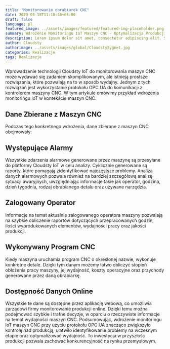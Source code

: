 ```yaml
---
title: "Monitorowanie obrabiarek CNC"
date: 2023-05-18T11:10:36+08:00
draft: false
language: pl
featured_image: ../assets/images/featured/featured-img-placeholder.png
summary: Wdrożenie Monitoringu IoT Maszyn CNC - Optymalizacja Produkcji Dzięki Cloudsty IoT
description: Lorem ipsum dolor sit amet, consectetur adipiscing elit. Sed cursus, odio nec venenatis lacinia, lacus lectus varius nisi, in tristique mi purus ut libero. Vestibulum vel convallis felis. Ut finibus lorem vestibulum lobortis rhoncus.
author: Cloudsty
authorimage: ../assets/images/global/CloudstySygnet.jpg
categories: Realizacje
tags: Realizacje
---
```


Wprowadzenie technologii Cloudsty IoT do monitorowania maszyn CNC może wydawać się zadaniem skomplikowanym, ale istnieją prostsze rozwiązania, które pozwalają na to w sposób wydajny. Jednym z tych rozwiązań jest wykorzystanie protokołu OPC UA do komunikacji z kontrolerem maszyny CNC. W tym artykule omówimy przykład wdrożenia monitoringu IoT w kontekście maszyn CNC.

## Dane Zbierane z Maszyn CNC

Podczas tego konkretnego wdrożenia, dane zbierane z maszyn CNC obejmowały:

## Występujące Alarmy

Wszystkie zdarzenia alarmowe generowane przez maszynę są przesyłane do platformy Cloudsty IoT w celu analizy. Cyklicznie generowane są raporty, które pomagają zidentyfikować najczęstsze problemy. Analiza danych alarmowych pozwala również na bardziej szczegółową analizę sytuacji awaryjnych, uwzględniając informacje takie jak operator, godzina, dzień tygodnia, rodzaj obrabianego detalu oraz używane narzędzia.

## Zalogowany Operator

Informacje na temat aktualnie zalogowanego operatora maszyny pozwalają na szybkie obliczenie raportów dotyczących przepracowanych godzin, ilości wyprodukowanych elementów, wydajności pracy oraz jakości produkcji.

## Wykonywany Program CNC

Kiedy maszyna uruchamia program CNC o określonej nazwie, wykonuje konkretne detale. Dzięki tym danym możemy łatwo obliczyć stopień obłożenia pracy maszyny, jej wydajność, koszty operacyjne oraz przychody generowane przez daną obrabiarkę.

## Dostępność Danych Online

Wszystkie te dane są dostępne przez aplikację webową, co umożliwia zarządowi firmy monitorowanie produkcji online. Dzięki temu można podejmować szybkie i trafne decyzje, w oparciu o rzeczywiste informacje na temat wydajności maszyn CNC.
Podsumowując, wdrożenie monitoringu IoT maszyn CNC przy użyciu protokołu OPC UA znacząco zwiększyło kontrolę nad produkcją, ułatwiło identyfikowanie problemy na wczesnym etapie oraz optymalizować wydajność. To inwestycja w przyszłość produkcji pozwala zachować konkurencyjność na rynku przemysłowym.
